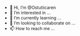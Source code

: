 - 👋 Hi, I’m @Ostutiicaren
- 👀 I’m interested in ...
- 🌱 I’m currently learning ...
- 💞️ I’m looking to collaborate on ...
- 📫 How to reach me ...

<!---
Ostutiicaren/Ostutiicaren is a ✨ special ✨ repository because its `README.md` (this file) appears on your GitHub profile.
You can click the Preview link to take a look at your changes.
--->
